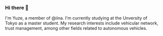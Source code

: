 ### Hi there 👋

I'm Yuze, a member of @iina. I'm currently studying at the Unversity of Tokyo as a master student. My research interests include
vehicular network, trust management, among other fields related to autonomous vehicles.

<!--
**uiryuu/uiryuu** is a ✨ _special_ ✨ repository because its `README.md` (this file) appears on your GitHub profile.

Here are some ideas to get you started:

- 🔭 I’m currently working on ...
- 🌱 I’m currently learning ...
- 👯 I’m looking to collaborate on ...
- 🤔 I’m looking for help with ...
- 💬 Ask me about ...
- 📫 How to reach me: ...
- 😄 Pronouns: ...
- ⚡ Fun fact: ...
-->
